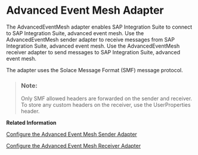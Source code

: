 <!-- loiodd7e034851344a868d419736ce3850b9 -->

# Advanced Event Mesh Adapter

The AdvancedEventMesh adapter enables SAP Integration Suite to connect to SAP Integration Suite, advanced event mesh. Use the AdvancedEventMesh sender adapter to receive messages from SAP Integration Suite, advanced event mesh. Use the AdvancedEventMesh receiver adapter to send messages to SAP Integration Suite, advanced event mesh.

The adapter uses the Solace Message Format \(SMF\) message protocol.

> ### Note:  
> Only SMF allowed headers are forwarded on the sender and receiver. To store any custom headers on the receiver, use the UserProperties header.

**Related Information**  


[Configure the Advanced Event Mesh Sender Adapter](configure-the-advanced-event-mesh-sender-adapter-abd2efc.md "The AdvancedEventMesh sender adapter allows SAP Integration Suite to consume messages from queues or subscriptions in SAP Integration Suite, advanced event mesh.")

[Configure the Advanced Event Mesh Receiver Adapter](configure-the-advanced-event-mesh-receiver-adapter-881f656.md "The AdvancedEventMesh receiver adapter allows SAP Integration Suite to send messages to queues or topics in SAP Integration Suite, advanced event mesh.")

